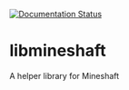 [![Documentation Status](https://readthedocs.org/projects/libmineshaft/badge/?version=latest)](https://libmineshaft.readthedocs.io/en/latest/?badge=latest)

# libmineshaft
A helper library for Mineshaft
